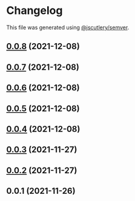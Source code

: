 # Changelog

This file was generated using [@jscutlery/semver](https://github.com/jscutlery/semver).

## [0.0.8](https://github.com/onedaycat/jaco/compare/sentry-0.0.7...sentry-0.0.8) (2021-12-08)



## [0.0.7](https://github.com/onedaycat/jaco/compare/sentry-0.0.6...sentry-0.0.7) (2021-12-08)



## [0.0.6](https://github.com/onedaycat/jaco/compare/sentry-0.0.5...sentry-0.0.6) (2021-12-08)



## [0.0.5](https://github.com/onedaycat/jaco/compare/sentry-0.0.4...sentry-0.0.5) (2021-12-08)



## [0.0.4](https://github.com/onedaycat/jaco/compare/sentry-0.0.3...sentry-0.0.4) (2021-12-08)



## [0.0.3](https://github.com/onedaycat/jaco/compare/sentry-0.0.2...sentry-0.0.3) (2021-11-27)



## [0.0.2](https://github.com/onedaycat/jaco/compare/sentry-0.0.1...sentry-0.0.2) (2021-11-27)



## 0.0.1 (2021-11-26)
